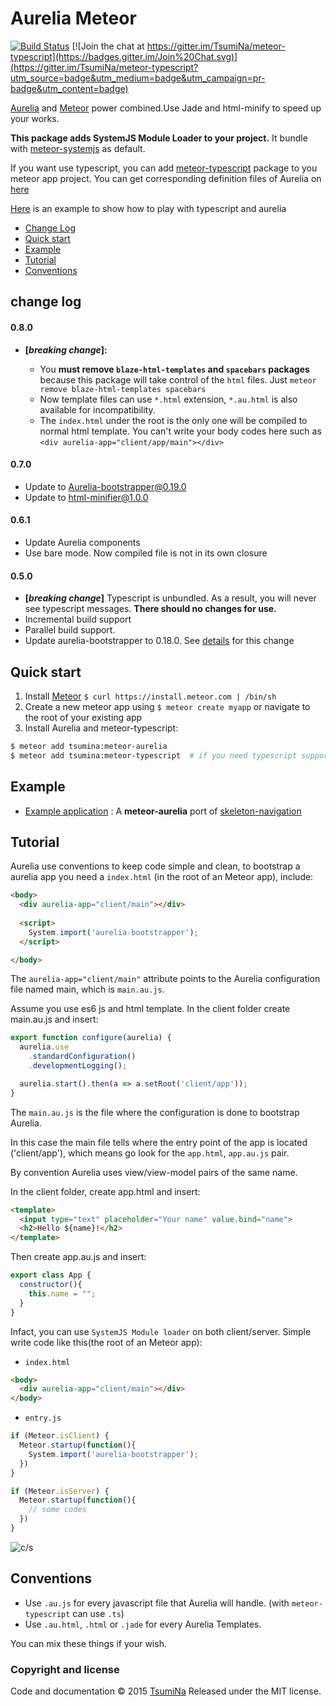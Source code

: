 # Aurelia Meteor

[![Build Status](https://travis-ci.org/TsumiNa/meteor-aurelia.svg)](https://travis-ci.org/TsumiNa/meteor-aurelia)  [![Join the chat at https://gitter.im/TsumiNa/meteor-typescript](https://badges.gitter.im/Join%20Chat.svg)](https://gitter.im/TsumiNa/meteor-typescript?utm_source=badge&utm_medium=badge&utm_campaign=pr-badge&utm_content=badge)

[Aurelia](http://aurelia.io) and [Meteor](http://www.meteor.com) power combined.Use Jade and html-minify to speed up your works.

**This package adds SystemJS Module Loader to your project.** It bundle with [meteor-systemjs](https://github.com/TsumiNa/meteor-systemjs) as default.

If you want use typescript, you can add [meteor-typescript](https://github.com/TsumiNa/meteor-typescript) package to you meteor app project. You can get corresponding definition files of Aurelia on [here](https://github.com/TsumiNa/aurelia-powers-combined/tree/master/aurelia-dts)

[Here](https://github.com/TsumiNa/aurelia-skeleton-jade/tree/typescript-jade) is an example to show how to play with typescript and aurelia

- [Change Log](#change-log)
- [Quick start](#quick-start)
- [Example](#example)
- [Tutorial](#tutorial)
- [Conventions](#conventions)

## change log

#### 0.8.0
- **[*breaking change*]:**

  - You **must remove `blaze-html-templates` and `spacebars` packages** because this package will take control of the `html` files. Just `meteor remove blaze-html-templates spacebars`
  - Now template files can use `*.html` extension, `*.au.html` is also available for incompatibility.
  - The `index.html` under the root is the only one will be compiled to normal html template. You can't write your body codes here such as `<div aurelia-app="client/app/main"></div>`

#### 0.7.0
- Update to Aurelia-bootstrapper@0.19.0
- Update to html-minifier@1.0.0

#### 0.6.1
- Update Aurelia components
- Use bare mode. Now compiled file is not in its own closure

#### 0.5.0
- **[*breaking change*]** Typescript is unbundled. As a result, you will never see typescript messages. **There should no changes for use.**
- Incremental build support
- Parallel build support.
- Update aurelia-bootstrapper to 0.18.0. See [details](https://github.com/aurelia/bootstrapper/releases/tag/0.18.0) for this change

## Quick start

1. Install [Meteor](http://docs.meteor.com/#quickstart) `$ curl https://install.meteor.com | /bin/sh`
2. Create a new meteor app using `$ meteor create myapp` or navigate to the root of your existing app
3. Install Aurelia and  meteor-typescript:
```bash
$ meteor add tsumina:meteor-aurelia
$ meteor add tsumina:meteor-typescript  # if you need typescript support
```


## Example
- [Example application](https://github.com/tsumina/aurelia-skeleton-jade) : A **meteor-aurelia** port of [skeleton-navigation](http://github.com/aurelia/skeleton-navigation)

## Tutorial

Aurelia use conventions to keep code simple and clean, to bootstrap a aurelia app you need a `index.html` (in the root of an Meteor app), include:

```html
<body>
  <div aurelia-app="client/main"></div>
  
  <script>
    System.import('aurelia-bootstrapper');
  </script>

</body>
```

The `aurelia-app="client/main"` attribute points to the Aurelia configuration file named main, which is `main.au.js`.
  
Assume you use es6 js and html template. In the client folder create main.au.js and insert:


```javascript
export function configure(aurelia) {
  aurelia.use
    .standardConfiguration()
    .developmentLogging();

  aurelia.start().then(a => a.setRoot('client/app'));
}

```

The `main.au.js` is the file where the configuration is done to bootstrap Aurelia.

In this case the main file tells where the entry point of the app is located ('client/app'), which means go look for the `app.html`, `app.au.js` pair.

By convention Aurelia uses view/view-model pairs of the same name.

In the client folder, create app.html and insert:

```html
<template>
  <input type="text" placeholder="Your name" value.bind="name">
  <h2>Hello ${name}!</h2>
</template>

```

Then create app.au.js and insert:

```javascript
export class App {
  constructor(){
    this.name = "";
  }
}
```

Infact, you can use `SystemJS Module loader` on both client/server. Simple write code like this(the root of an Meteor app):

- `index.html`
```html
<body>
  <div aurelia-app="client/main"></div>
</body>
```
  
- `entry.js`
```javascript
if (Meteor.isClient) {
  Meteor.startup(function(){
    System.import('aurelia-bootstrapper');
  })
}

if (Meteor.isServer) {
  Meteor.startup(function(){
    // some codes
  })
}
```
![c/s](https://lh4.googleusercontent.com/-AuGDIhZ7UOA/VhfBSJpGHJI/AAAAAAAAc50/y63NWDadYac/w923-h921-no/%25E5%25B1%258F%25E5%25B9%2595%25E5%25BF%25AB%25E7%2585%25A7%2B2015-10-09%2B%25E4%25B8%258B%25E5%258D%258810.27.25.png)

## Conventions

- Use `.au.js` for every javascript file that Aurelia will handle. (with `meteor-typescript` can use `.ts`)
- Use `.au.html`, `.html` or `.jade` for every Aurelia Templates.

You can mix these things if your wish.


### Copyright and license

Code and documentation &copy; 2015 [TsumiNa](https://github.com/TsumiNa)
Released under the MIT license. 
